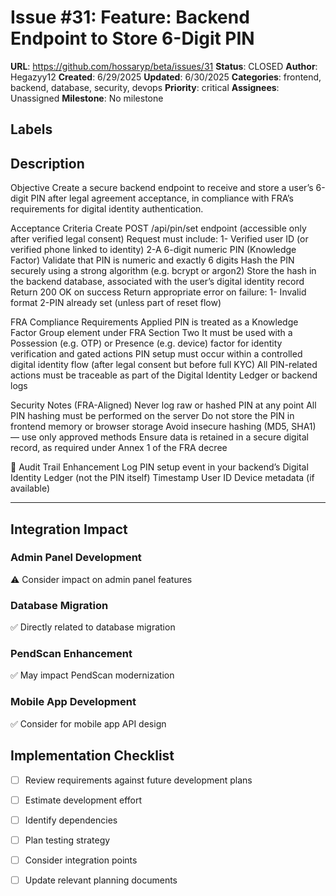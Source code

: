 # Issue #31: Feature: Backend Endpoint to Store 6-Digit PIN

**URL**: https://github.com/hossaryp/beta/issues/31
**Status**: CLOSED
**Author**: Hegazyy12
**Created**: 6/29/2025
**Updated**: 6/30/2025
**Categories**: frontend, backend, database, security, devops
**Priority**: critical
**Assignees**: Unassigned
**Milestone**: No milestone

## Labels


## Description
Objective
Create a secure backend endpoint to receive and store a user’s 6-digit PIN after legal agreement acceptance, in compliance with FRA’s requirements for digital identity authentication.

Acceptance Criteria
Create POST /api/pin/set endpoint (accessible only after verified legal consent)
Request must include:
      1- Verified user ID (or verified phone linked to identity)
      2-A 6-digit numeric PIN (Knowledge Factor)
 Validate that PIN is numeric and exactly 6 digits
 Hash the PIN securely using a strong algorithm (e.g. bcrypt or argon2)
 Store the hash in the backend database, associated with the user’s digital identity record
 Return 200 OK on success
 Return appropriate error on failure:
      1- Invalid format
      2-PIN already set (unless part of reset flow)

FRA Compliance Requirements Applied
 PIN is treated as a Knowledge Factor Group element under FRA Section Two
 It must be used with a Possession (e.g. OTP) or Presence (e.g. device) factor for identity verification and gated actions
 PIN setup must occur within a controlled digital identity flow (after legal consent but before full KYC)
 All PIN-related actions must be traceable as part of the Digital Identity Ledger or backend logs

 Security Notes (FRA-Aligned)
 Never log raw or hashed PIN at any point
 All PIN hashing must be performed on the server
 Do not store the PIN in frontend memory or browser storage
 Avoid insecure hashing (MD5, SHA1) — use only approved methods
 Ensure data is retained in a secure digital record, as required under Annex 1 of the FRA decree

🧾 Audit Trail Enhancement
Log PIN setup event in your backend’s Digital Identity Ledger (not the PIN itself)
Timestamp
User ID
Device metadata (if available)

---

## Integration Impact

### Admin Panel Development
⚠️ Consider impact on admin panel features

### Database Migration  
✅ Directly related to database migration

### PendScan Enhancement
✅ May impact PendScan modernization

### Mobile App Development
✅ Consider for mobile app API design

## Implementation Checklist
- [ ] Review requirements against future development plans
- [ ] Estimate development effort  
- [ ] Identify dependencies
- [ ] Plan testing strategy
- [ ] Consider integration points
- [ ] Update relevant planning documents

